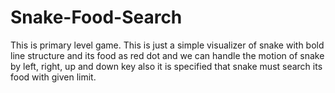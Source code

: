 # Snake-Food-Search
This is primary level game. This is just a simple visualizer of snake with bold line structure and its food as red dot and we can handle the motion of snake by left, right, up and down key also it is specified that snake must search its food with given limit.
